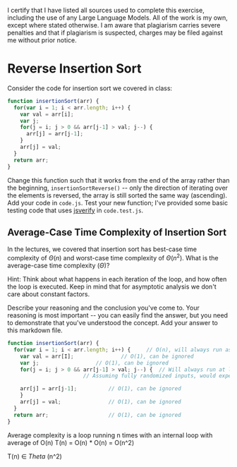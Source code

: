 I certify that I have listed all sources used to complete this exercise, including the use of any Large Language Models. All of the work is my own, except where stated otherwise. I am aware that plagiarism carries severe penalties and that if plagiarism is suspected, charges may be filed against me without prior notice.

# Reverse Insertion Sort

Consider the code for insertion sort we covered in class:

```javascript
function insertionSort(arr) {
  for(var i = 1; i < arr.length; i++) {
    var val = arr[i];
    var j;
    for(j = i; j > 0 && arr[j-1] > val; j--) {
      arr[j] = arr[j-1];
    }
    arr[j] = val;
  }
  return arr;
}
```

Change this function such that it works from the end of the array rather than
the beginning, `insertionSortReverse()` -- only the direction of
iterating over the elements is reversed, the array is still sorted the same way
(ascending). Add your code in `code.js`. Test your new function; I've provided
some basic testing code that uses [jsverify](https://jsverify.github.io/) in
`code.test.js`.

## Average-Case Time Complexity of Insertion Sort

In the lectures, we covered that insertion sort has best-case time complexity of
$\Theta(n)$ and worst-case time complexity of $\Theta(n^2)$. What is the
average-case time complexity ($\Theta$)?

Hint: Think about what happens in each iteration of the loop, and how often the
loop is executed. Keep in mind that for asymptotic analysis we don't care about
constant factors.

Describe your reasoning and the conclusion you've come to. Your reasoning is
most important -- you can easily find the answer, but you need to demonstrate
that you've understood the concept. Add your answer to this markdown file.

```javascript
function insertionSort(arr) { 			
  for(var i = 1; i < arr.length; i++) {		// O(n), will always run as many times as array is long
    var val = arr[I];				// O(1), can be ignored
    var j;					// O(1), can be ignored
    for(j = i; j > 0 && arr[j-1] > val; j--) {	// Will always run at least once, can run up to n times
						// Assuming fully randomized inputs, would expect each element to have to move half the arrays length to be placed properly, moves one place every time through loop. Means loop runs average of n/2 times. O(n/2)∈ O(n)

	arr[j] = arr[j-1];			// O(1), can be ignored
    }
    arr[j] = val;				// O(1), can be ignored
  }
  return arr;					// O(1), can be ignored
}
```
Average complexity is a loop running n times with an internal loop with average of O(n)
T(n) = O(n) * O(n) = O(n^2)

T(n) ∈ $Theta$ (n^2)
